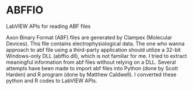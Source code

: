 # ABFFIO
LabVIEW APIs for reading ABF files

Axon Binary Format (ABF) files are generated by Clampex (Molecular Devices). This file contains electrophysiological data. The one who wanna approach to abf file using a third-party application should utilize a 32-bit Windows-only DLL (abffio.dll), which is not familiar for me. I tried to extract meaningful information from abf files without relying on a DLL. Several attempts have been made to import abf files into Python (done by Scott Harden) and R program (done by Matthew Caldwell). I converted these python and R codes to LabVIEW APIs.   
